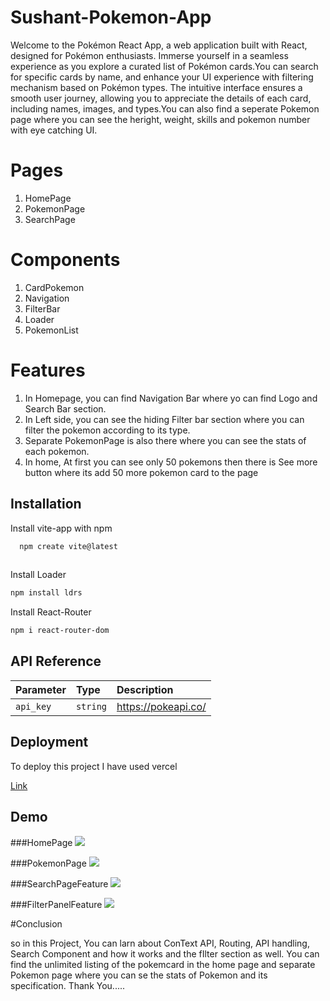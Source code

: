 
# Sushant-Pokemon-App


Welcome to the Pokémon React App, a web application built with React, designed for Pokémon enthusiasts. Immerse yourself in a seamless experience as you explore a curated list of Pokémon cards.You can search for specific cards by name, and enhance your UI experience with filtering mechanism based on Pokémon types. The intuitive interface ensures a smooth user journey, allowing you to appreciate the details of each card, including names, images, and types.You can also find a seperate Pokemon page where you can see the heright, weight, skills and pokemon number with eye catching UI.

# Pages
1. HomePage
2. PokemonPage
3. SearchPage


# Components

1. CardPokemon
2. Navigation
3. FilterBar
4. Loader
5. PokemonList

# Features

1. In Homepage, you can find Navigation Bar where yo can find Logo and Search Bar section.
2. In Left side, you can see the hiding Filter bar section where you can filter the pokemon according to its type.
3. Separate PokemonPage is also there where you can see the stats of each pokemon.
4. In home, At first you can see only 50 pokemons then there is See more button where its add 50 more pokemon card to the page



 



## Installation

Install vite-app with npm

```bash
  npm create vite@latest
  
```
Install Loader
```bash
npm install ldrs
```
Install React-Router
```bash
npm i react-router-dom
```

    
## API Reference

 

 

| Parameter | Type     | Description                |
| :-------- | :------- | :------------------------- |
| `api_key` | `string` | https://pokeapi.co/ |
 

 


## Deployment

To deploy this project I have used vercel 

[Link](https://sushant-pokemon-app.vercel.app/)


## Demo

###HomePage
<img src="https://i.pinimg.com/736x/13/86/9f/13869f11f4e2cb6132088dea06be0fd6.jpg" />

###PokemonPage
<img src="https://i.pinimg.com/736x/2c/7c/50/2c7c50ae55aff8b49637189bbe9d224a.jpg" />

###SearchPageFeature
<img src="https://i.pinimg.com/736x/ef/9f/2b/ef9f2bed58032c6462b519d1fd4fd59b.jpg" />

###FilterPanelFeature
<img src="https://i.pinimg.com/736x/d9/6b/e2/d96be2aeaf3a8bfa078914424262cf98.jpg" />


#Conclusion

so in this Project, You can larn about ConText API, Routing, API handling, Search Component and how it works and the fIlter section as well. You can find the unlimited listing of the pokemcard in the home page and separate Pokemon page where you can se  the stats of Pokemon and its specification. Thank You.....

